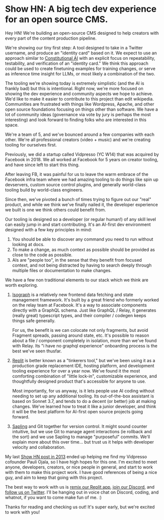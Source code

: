 # Show HN: A big tech dev experience for an open source CMS.

Hey HN! We're building an open-source CMS designed to help creators with every
part of the content production pipeline.

We're showing our tiny first step: A tool designed to take in a Twitter
username, and produce an "identity card" based on it. We expect to use an
approach similar to [Constitutional AI] with an explicit focus on repeatability,
testability, and verification of an "identity card." We think this approach
could be used to create finetuning examples for training changes, or serve as
inference time insight for LLMs, or most likely a combination of the two.

The tooling we're showing today is extremely simplistic (and the AI is frankly
bad) but this is intentional. Right now, we're more focused on showing the dev
experience and community aspects we hope to achieve. We'd like to make it easier
to contribute to this project than edit wikipedia. Communities are frustrated
with things like Wordpress, Apache, and other open source foundations focusing
on things other than software. We have a lot of community ideas (governance via
vote by jury is perhaps the most interesting) and look forward to finding folks
who are interested in this space.

We're a team of 5, and we've bounced around a few companies with each other.
We're all professional creators (video + music) and we're creating tooling for
ourselves first.

Previously, we did a startup called Vidpresso (YC W14) that was acquired by
Facebook in 2018. We all worked at Facebook for 5 years on creator tooling, and
have since left to start this thing.

After leaving FB, it was painful for us to leave the warm embrace of the
Facebook infra team where we had amazing tooling to do things like spin up
devservers, custom source control plugins, and generally world-class tooling
build by world-class engineers.

Since then, we've pivoted a bunch of times trying to figure out our "real"
product, and while we think we've finally nailed it, the developer experience we
built is one we think others could benefit from.

Our tooling is designed so a developer (or regular human!) of any skill level
can easily jump in and start contributing. It's an AI-first dev environment
designed with a few key principles in mind:

1. You should be able to discover any command you need to run without looking at
   docs.
2. To make a change, as much context as possible should be provided as close to
   the code as possible.
3. AIs are "people too", in the sense that they benefit from focused context,
   and not being distracted by having to search deeply through multiple files or
   documentation to make changes.

We have a few non traditional elements to our stack which we think are worth
exploring.

1. [Isograph] is a relatively new frontend data fetching and state management
   framework. It's built by a great friend who formerly worked on the relay team
   at Facebook. It's a way to associate components directly with a GraphQL
   schema. Just like GraphQL / Relay, it generates (really great) typescript
   types, and their compiler / codegen keeps things safe generally.

   For us, the benefit is we can colocate not only fragments, but avoid Fragment
   spreads, passing around state, etc. It's possible to reason about a file /
   component completely in isolation, more than we've found with Relay. Its "i
   have no graphql experience" onboarding process is the best we've seen
   thusfar.

2. [Replit] is better known as a "tinkerers tool," but we've been using it as a
   production grade replacement IDE, hosting platform, and development tooling
   experience for over a year now. We've found it the most comforting
   combination of "little lock-in", customizable experience, and thoughtfully
   designed product that's accessible for anyone to use.

   Most importantly, for us anyway, is it lets people use AI coding without
   needing to set up any additional tooling. Its out-of-the-box assistant is
   based on Sonnet 3.7, and tends to do a decent (or better) job at making
   changes. We've learned how to treat it like a junior developer, and think it
   will be the best platform for AI-first open source projects going forward.

3. [Sapling] and Git together for version control. It might sound counter
   intuitive, but we use Git to manage agent interactions (ie rollback and the
   sort) and we use Sapling to manage "purposeful" commits. We'll explain more
   about this over time... but trust us it helps with developer velocity and
   collaboration.

My last [Show HN post in 2013] ended up helping me find my Vidpresso cofounder
Pauli Ojala, so I have high hopes for this one. I'm excited to meet anyone,
developers, creators, or nice people in general, and start to work with them to
make this project work. I have good references of being a nice guy, and aim to
keep that going with this project.

The best way to work with us is [remix our Replit app], [join our Discord], and
[follow us on Twitter]. I'll be hanging out in voice chat on Discord, coding,
and whatnot, if you want to come make fun of me. :)

Thanks for reading and checking us out! It's super early, but we're excited to
work with you!

[Constitutional AI]: https://www.anthropic.com/research/constitutional-ai-harmlessness-from-ai-feedback
[Isograph]: https://isograph.dev
[Replit]: https://replit.com
[Sapling]: https://sapling-scm.com
[Show HN post in 2013]: https://news.ycombinator.com/item?id=6993981
[remix our Replit app]: https://replit.com/t/bolt-foundry/repls/Content-Foundry/view#README.md
[join our Discord]: https://discord.gg/TjQZfWjSQ7
[follow us on Twitter]: https://x.com/contentfoundry_
